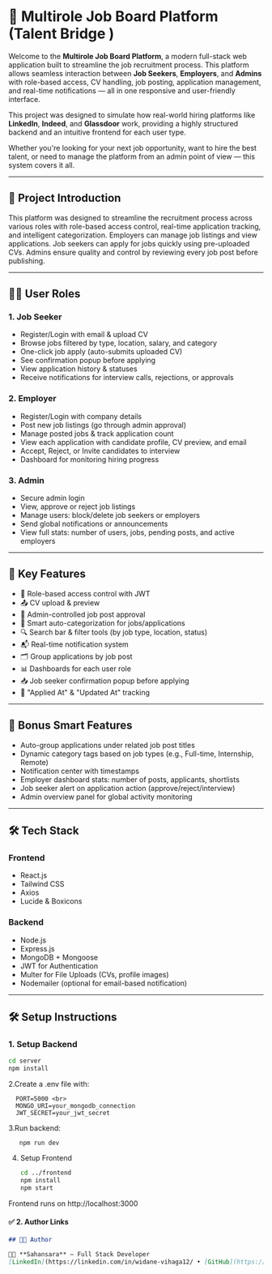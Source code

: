 # 💼 Multirole Job Board Platform  (Talent Bridge )

Welcome to the **Multirole Job Board Platform**, a modern full-stack web application built to streamline the job recruitment process. This platform allows seamless interaction between **Job Seekers**, **Employers**, and **Admins** with role-based access, CV handling, job posting, application management, and real-time notifications — all in one responsive and user-friendly interface.

This project was designed to simulate how real-world hiring platforms like **LinkedIn**, **Indeed**, and **Glassdoor** work, providing a highly structured backend and an intuitive frontend for each user type.

Whether you're looking for your next job opportunity, want to hire the best talent, or need to manage the platform from an admin point of view — this system covers it all.

---


## 🚀 Project Introduction

This platform was designed to streamline the recruitment process across various roles with role-based access control, real-time application tracking, and intelligent categorization. Employers can manage job listings and view applications. Job seekers can apply for jobs quickly using pre-uploaded CVs. Admins ensure quality and control by reviewing every job post before publishing.

---


## 🧑‍💼 User Roles

### 1. **Job Seeker**
- Register/Login with email & upload CV
- Browse jobs filtered by type, location, salary, and category
- One-click job apply (auto-submits uploaded CV)
- See confirmation popup before applying
- View application history & statuses
- Receive notifications for interview calls, rejections, or approvals

### 2. **Employer**
- Register/Login with company details
- Post new job listings (go through admin approval)
- Manage posted jobs & track application count
- View each application with candidate profile, CV preview, and email
- Accept, Reject, or Invite candidates to interview
- Dashboard for monitoring hiring progress

### 3. **Admin**
- Secure admin login
- View, approve or reject job listings
- Manage users: block/delete job seekers or employers
- Send global notifications or announcements
- View full stats: number of users, jobs, pending posts, and active employers

---

## 🌟 Key Features

- 🔐 Role-based access control with JWT
- 📤 CV upload & preview
- 📝 Admin-controlled job post approval
- 🧠 Smart auto-categorization for jobs/applications
- 🔍 Search bar & filter tools (by job type, location, status)
- 📬 Real-time notification system
- 🗂 Group applications by job post
- 📊 Dashboards for each user role
- 📥 Job seeker confirmation popup before applying
- 📅 "Applied At" & "Updated At" tracking

---

## 🧩 Bonus Smart Features

- Auto-group applications under related job post titles
- Dynamic category tags based on job types (e.g., Full-time, Internship, Remote)
- Notification center with timestamps
- Employer dashboard stats: number of posts, applicants, shortlists
- Job seeker alert on application action (approve/reject/interview)
- Admin overview panel for global activity monitoring

---

## 🛠️ Tech Stack

### Frontend
- React.js
- Tailwind CSS
- Axios
- Lucide & Boxicons

### Backend
- Node.js
- Express.js
- MongoDB + Mongoose
- JWT for Authentication
- Multer for File Uploads (CVs, profile images)
- Nodemailer (optional for email-based notification)

---

## 🛠️ Setup Instructions

### 1. Setup Backend
```bash
cd server
npm install
 ```
2.Create a .env file with:  

      PORT=5000 <br>
      MONGO_URI=your_mongodb_connection 
      JWT_SECRET=your_jwt_secret 
   
3.Run backend:  

       npm run dev 
4. Setup Frontend 
      ```bash
      cd ../frontend 
      npm install 
      npm start 

Frontend runs on http://localhost:3000 <br>


#### ✅ 2. Author Links



```markdown
## 🧑‍🎓 Author

👨‍💻 **Sahansara** — Full Stack Developer  
[LinkedIn](https://linkedin.com/in/widane-vihaga12/ • [GitHub](https://github.com/sahansara)

